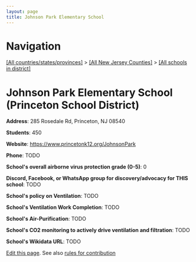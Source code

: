 ```yaml
---
layout: page
title: Johnson Park Elementary School
---
```

# Navigation

[[All countries/states/provinces]](../../..) > [[All New Jersey Counties]](../..) > [[All schools in district]](..)

# Johnson Park Elementary School (Princeton School District)

**Address**: 285 Rosedale Rd, Princeton, NJ 08540

**Students**: 450

**Website**: <https://www.princetonk12.org/JohnsonPark>

**Phone**: TODO

**School's overall airborne virus protection grade (0-5)**: 0

**Discord, Facebook, or WhatsApp group for discovery/advocacy for THIS school**: TODO

**School's policy on Ventilation**: TODO

**School's Ventilation Work Completion**: TODO

**School's Air-Purification**: TODO

**School's CO2 monitoring to actively drive ventilation and filtration**: TODO

**School's Wikidata URL**: TODO


[Edit this page](https://github.com/ventilate-schools/NJ/edit/main/./Mercer/Princeton_School_District/Johnson_Park_Elementary_School.md). See also [rules for contribution](../../../contribution-rules/)